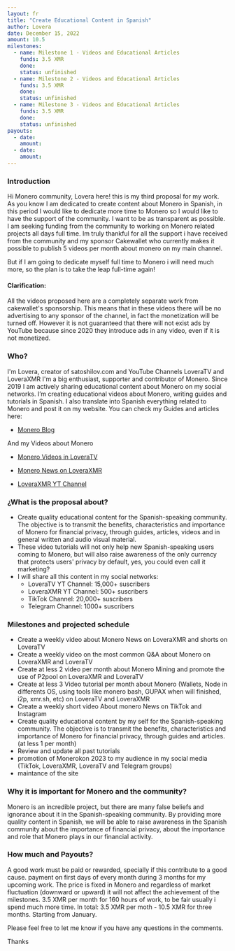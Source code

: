 ```yaml
---
layout: fr
title: "Create Educational Content in Spanish"
author: Lovera
date: December 15, 2022
amount: 10.5
milestones:
  - name: Milestone 1 - Videos and Educational Articles
    funds: 3.5 XMR
    done:
    status: unfinished
  - name: Milestone 2 - Videos and Educational Articles
    funds: 3.5 XMR
    done:
    status: unfinished
  - name: Milestone 3 - Videos and Educational Articles
    funds: 3.5 XMR
    done:
    status: unfinished
payouts:
  - date:
    amount:
  - date:
    amount:
---
```


### Introduction

Hi Monero community, Lovera here! this is my third proposal for my work. As you know I am dedicated to create content about Monero in Spanish, in this period I would like to dedicate more time to Monero so I would like to have the support of the community. I want to be as transparent as possible. I am seeking funding from the community to working on Monero related projects all days full time. Im truly thankful for all the support i have received from the community and my sponsor Cakewallet who currently makes it possible to publish 5 videos per month about monero on my main channel.

But if I am going to dedicate myself full time to Monero i will need much more, so the plan is to take the leap full-time again!

#### Clarification:

All the videos proposed here are a completely separate work from cakewallet's sponsorship. This means that in these videos there will be no advertising to any sponsor of the channel, in fact the monetization will be turned off. However it is not guaranteed that there will not exist ads by YouTube because since 2020 they introduce ads in any video, even if it is not monetized. 

### Who?
I'm Lovera, creator of satoshilov.com and YouTube Channels LoveraTV and LoveraXMR I'm a big enthusiast, supporter and contributor of Monero. Since 2019 I am actively sharing educational content about Monero on my social networks. I’m creating educational videos about Monero, writing guides and tutorials in Spanish. I also translate into Spanish everything related to Monero and post it on my website. You can check my Guides and articles here:

* [Monero Blog](https://satoshilov.com/monero/)  

And my Videos about Monero

* [Monero Videos in LoveraTV](https://www.youtube.com/playlist?list=PLGX_LoM5yemgt3ppLXvNBKYf6IuFI7BPS)

* [Monero News on LoveraXMR](https://www.youtube.com/playlist?list=PL2Lfro_oKAVHxYdbD_6RkNnda8HGbKOgg)

* [LoveraXMR YT Channel](https://www.youtube.com/@loveraxmr)


### ¿What is the proposal about?
- Create quality educational content for the Spanish-speaking community. The objective is to transmit the benefits, characteristics and importance of Monero for financial privacy, through guides, articles, videos and in general written and audio visual material.  
- These video tutorials will not only help new Spanish-speaking users coming to Monero, but will also raise awareness of the only currency that protects users' privacy by default, yes, you could even call it marketing?  
- I will share all this content in my social networks:  
  - LoveraTV YT Channel: 15,000+ suscribers  
  - LoveraXMR YT Channel: 500+ suscribers  
  - TikTok Channel: 20,000+ suscribers  
  - Telegram Channel: 1000+ suscribers  

### Milestones and projected schedule

* Create a weekly video about Monero News on LoveraXMR and shorts on LoveraTV  
* Create a weekly video on the most common Q&A about Monero on LoveraXMR and LoveraTV 
* Create at less 2 video per month about Monero Mining and promote the use of P2pool on LoveraXMR and LoveraTV  
* Create at less 3 Video tutorial per month about Monero (Wallets, Node in differents OS, using tools like monero bash, GUPAX when will finished, i2p, xmr.sh, etc) on LoveraTV and LoveraXMR 
* Create a weekly short video About monero News on TikTok and Instagram  
* Create quality educational content by my self for the Spanish-speaking community. The objective is to transmit the benefits, characteristics and importance of Monero for financial privacy, through guides and articles. (at less 1 per month)  
* Review and update all past tutorials  
* promotion of Monerokon 2023 to my audience in my social media (TikTok, LoveraXMR, LoveraTV and Telegram groups)
* maintance of the site  

### Why it is important for Monero and the community?

Monero is an incredible project, but there are many false beliefs and ignorance about it in the Spanish-speaking community. By providing more quality content in Spanish, we will be able to raise awareness in the Spanish community about the importance of financial privacy, about the importance and role that Monero plays in our financial activity.

### How much and Payouts?

A good work must be paid or rewarded, specially if this contribute to a good cause. payment on first days of every month during 3 months for my upcoming work. The price is fixed in Monero and regardless of market fluctuation (downward or upward) it will not affect the achievement of the milestones. 3.5 XMR per month for 160 hours of work, to be fair usually i spend much more time. In total: 3.5 XMR per moth - 10.5 XMR for three months. Starting from January.

Please feel free to let me know if you have any questions in the comments.

Thanks
